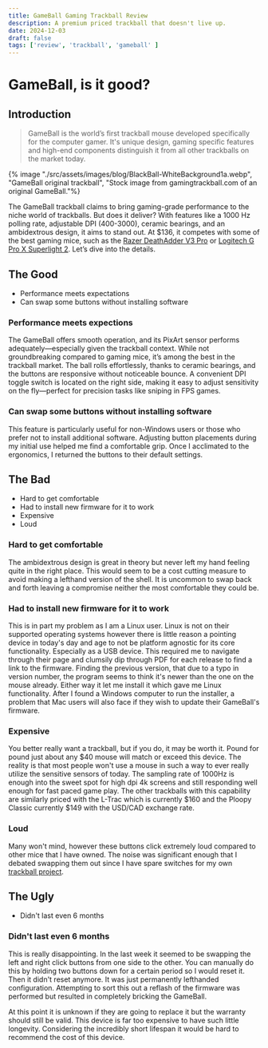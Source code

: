 ```yaml
---
title: GameBall Gaming Trackball Review
description: A premium priced trackball that doesn't live up.
date: 2024-12-03
draft: false
tags: ['review', 'trackball', 'gameball' ]
---
```


# GameBall, is it good?

## Introduction

> GameBall is the world’s first trackball mouse developed specifically for the computer gamer. It's unique design, gaming specific features and high-end components distinguish it from all other trackballs on the market today.

{% image "./src/assets/images/blog/BlackBall-WhiteBackground1a.webp", "GameBall original trackball", "Stock image from gamingtrackball.com of an original GameBall."%}

The GameBall trackball claims to bring gaming-grade performance to the niche world of trackballs. But does it deliver? With features like a 1000 Hz polling rate, adjustable DPI (400-3000), ceramic bearings, and an ambidextrous design, it aims to stand out. At $136, it competes with some of the best gaming mice, such as the [Razer DeathAdder V3 Pro](https://www.amazon.com/dp/B0B6XZLNHQ?tag=georiot-us-default-20&geniuslink=true) or [Logitech G Pro X Superlight 2](https://www.amazon.com/Logitech-Superlight-Lightspeed-Lightweight-Programmable/dp/B09NBWL8J5/). Let’s dive into the details.

## The Good
* Performance meets expectations
* Can swap some buttons without installing software

### Performance meets expections
The GameBall offers smooth operation, and its PixArt sensor performs adequately—especially given the trackball context. While not groundbreaking compared to gaming mice, it’s among the best in the trackball market. The ball rolls effortlessly, thanks to ceramic bearings, and the buttons are responsive without noticeable bounce. A convenient DPI toggle switch is located on the right side, making it easy to adjust sensitivity on the fly—perfect for precision tasks like sniping in FPS games.

### Can swap some buttons without installing software
This feature is particularly useful for non-Windows users or those who prefer not to install additional software. Adjusting button placements during my initial use helped me find a comfortable grip. Once I acclimated to the ergonomics, I returned the buttons to their default settings.

## The Bad
* Hard to get comfortable
* Had to install new firmware for it to work
* Expensive
* Loud

### Hard to get comfortable
The ambidextrous design is great in theory but never left my hand feeling quite in the right place. This would seem to be a cost cutting measure to avoid making a lefthand version of the shell. It is uncommon to swap back and forth leaving a compromise neither the most comfortable they could be.

### Had to install new firmware for it to work
This is in part my problem as I am a Linux user. Linux is not on their supported operating systems however there is little reason a pointing device in today's day and age to not be platform agnostic for its core functionality. Especially as a USB device. This required me to navigate through their page and clumsily dip through PDF for each release to find a link to the firmware. Finding the previous version, that due to a typo in version number, the program seems to think it's newer than the one on the mouse already. Either way it let me install it which gave me Linux functionality. After I found a Windows computer to run the installer, a problem that Mac users will also face if they wish to update their GameBall's firmware.

### Expensive
You better really want a trackball, but if you do, it may be worth it. Pound for pound just about any $40 mouse will match or exceed this device. The reality is that most people won't use a mouse in such a way to ever really utilize the sensitive sensors of today. The sampling rate of 1000Hz is enough into the sweet spot for high dpi 4k screens and still responding well enough for fast paced game play. The other trackballs with this capability are similarly priced with the L-Trac which is currently $160 and the Ploopy Classic currently $149 with the USD/CAD exchange rate.

### Loud
Many won't mind, however these buttons click extremely loud compared to other mice that I have owned. The noise was significant enough that I debated swapping them out since I have spare switches for my own [trackball project](/blog/diy-trackball-or-why-parts-so-far).

## The Ugly
* Didn't last even 6 months

### Didn't last even 6 months
This is really disappointing. In the last week it seemed to be swapping the left and right click buttons from one side to the other. You can manually do this by holding two buttons down for a certain period so I would reset it. Then it didn't reset anymore. It was just permanently lefthanded configuration. Attempting to sort this out a reflash of the firmware was performed but resulted in completely bricking the GameBall.

At this point it is unknown if they are going to replace it but the warranty should still be valid. This device is far too expensive to have such little longevity. Considering the incredibly short lifespan it would be hard to recommend the cost of this device.
